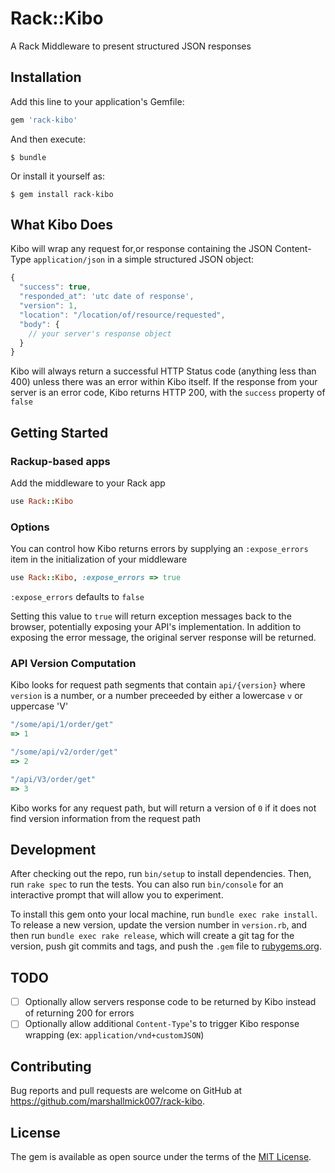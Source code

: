 # Rack::Kibo

A Rack Middleware to present structured JSON responses

## Installation

Add this line to your application's Gemfile:

```ruby
gem 'rack-kibo'
```

And then execute:

    $ bundle

Or install it yourself as:

    $ gem install rack-kibo

## What Kibo Does

Kibo will wrap any request for,or response containing the JSON
Content-Type `application/json` in a simple structured JSON object:

```javascript
{
  "success": true,
  "responded_at": 'utc date of response',
  "version": 1,
  "location": "/location/of/resource/requested",
  "body": {
    // your server's response object
  }
}
```

Kibo will always return a successful HTTP Status code (anything less
than 400) unless there was an error within Kibo itself. If the response
from your server is an error code, Kibo returns HTTP 200, with the
`success` property of `false`


## Getting Started

### Rackup-based apps

Add the middleware to your Rack app

```ruby
use Rack::Kibo
```

### Options

You can control how Kibo returns errors by supplying an `:expose_errors`
item in the initialization of your middleware

```ruby
use Rack::Kibo, :expose_errors => true
```

`:expose_errors` defaults to `false`

Setting this value to `true` will return exception messages back to the
browser, potentially exposing your API's implementation. In addition to
exposing the error message, the original server response will be
returned.

### API Version Computation

Kibo looks for request path segments that contain `api/{version}` where
`version` is a number, or a number preceeded by either a lowercase `v`
or uppercase 'V'

```ruby
"/some/api/1/order/get"
=> 1

"/some/api/v2/order/get"
=> 2

"/api/V3/order/get"
=> 3
```

Kibo works for any request path, but will return a version of `0` if it
does not find version information from the request path

## Development

After checking out the repo, run `bin/setup` to install dependencies. Then, run `rake spec` to run the tests. You can also run `bin/console` for an interactive prompt that will allow you to experiment.

To install this gem onto your local machine, run `bundle exec rake install`. To release a new version, update the version number in `version.rb`, and then run `bundle exec rake release`, which will create a git tag for the version, push git commits and tags, and push the `.gem` file to [rubygems.org](https://rubygems.org).

## TODO

- [ ] Optionally allow servers response code to be returned by Kibo
instead of returning 200 for errors
- [ ] Optionally allow additional `Content-Type`'s to trigger Kibo
response wrapping (ex: `application/vnd+customJSON`)

## Contributing

Bug reports and pull requests are welcome on GitHub at
https://github.com/marshallmick007/rack-kibo.


## License

The gem is available as open source under the terms of the [MIT License](http://opensource.org/licenses/MIT).

